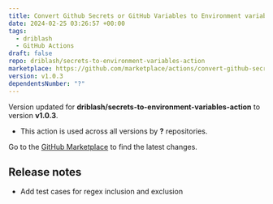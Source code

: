 ```yaml
---
title: Convert Github Secrets or GitHub Variables to Environment variables
date: 2024-02-25 03:26:57 +00:00
tags:
  - driblash
  - GitHub Actions
draft: false
repo: driblash/secrets-to-environment-variables-action
marketplace: https://github.com/marketplace/actions/convert-github-secrets-or-github-variables-to-environment-variables
version: v1.0.3
dependentsNumber: "?"
---
```



Version updated for **driblash/secrets-to-environment-variables-action** to version **v1.0.3**.
- This action is used across all versions by **?** repositories.

Go to the [GitHub Marketplace](https://github.com/marketplace/actions/convert-github-secrets-or-github-variables-to-environment-variables) to find the latest changes.

## Release notes

- Add test cases for regex inclusion and exclusion
